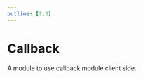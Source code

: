 ```yaml
---
outline: [2,3]
---
```

# Callback <BadgeClient/>

A module to use callback module client side.

<!--@include: ./autodoc/autodoc_g_client_functions.md-->

